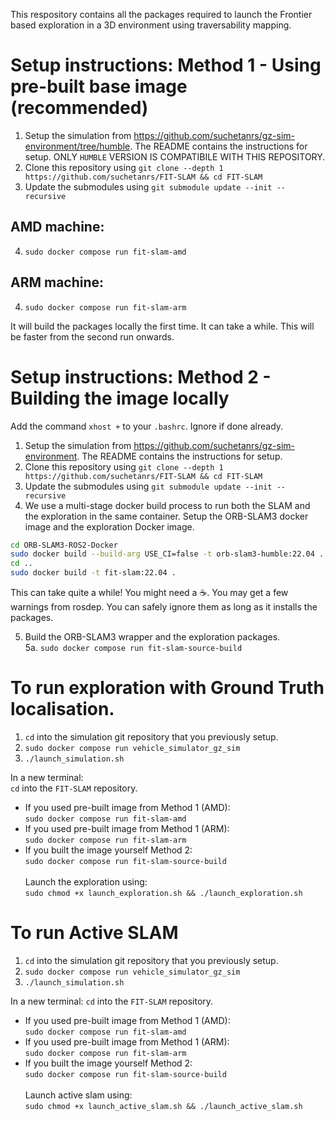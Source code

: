 This respository contains all the packages required to launch the Frontier based exploration in a 3D environment using traversability mapping.

# Setup instructions: Method 1 - Using pre-built base image (recommended)

1. Setup the simulation from https://github.com/suchetanrs/gz-sim-environment/tree/humble. The README contains the instructions for setup. ONLY `HUMBLE` VERSION IS COMPATIBILE WITH THIS REPOSITORY.
2. Clone this repository using ```git clone --depth 1 https://github.com/suchetanrs/FIT-SLAM && cd FIT-SLAM```
3. Update the submodules using ```git submodule update --init --recursive```
## AMD machine:
4. ```sudo docker compose run fit-slam-amd```<br>
## ARM machine:
4. ```sudo docker compose run fit-slam-arm```<br>

It will build the packages locally the first time. It can take a while. This will be faster from the second run onwards.

# Setup instructions: Method 2 - Building the image locally

Add the command ```xhost +``` to your ```.bashrc```. Ignore if done already.

1. Setup the simulation from https://github.com/suchetanrs/gz-sim-environment. The README contains the instructions for setup.
2. Clone this repository using ```git clone --depth 1 https://github.com/suchetanrs/FIT-SLAM && cd FIT-SLAM```
3. Update the submodules using ```git submodule update --init --recursive```
4. We use a multi-stage docker build process to run both the SLAM and the exploration in the same container.
Setup the ORB-SLAM3 docker image and the exploration Docker image.
```sh
cd ORB-SLAM3-ROS2-Docker
sudo docker build --build-arg USE_CI=false -t orb-slam3-humble:22.04 .
cd ..
sudo docker build -t fit-slam:22.04 .
``` 
This can take quite a while! You might need a ☕. You may get a few warnings from rosdep. You can safely ignore them as long as it installs the packages.

5. Build the ORB-SLAM3 wrapper and the exploration packages.<br>
5a. ```sudo docker compose run fit-slam-source-build```<br>

# To run exploration with Ground Truth localisation.

1. ```cd``` into the simulation git repository that you previously setup.
2. ```sudo docker compose run vehicle_simulator_gz_sim```
3. ```./launch_simulation.sh```

In a new terminal: <br>
```cd``` into the ```FIT-SLAM``` repository. <br>
- If you used pre-built image from Method 1 (AMD): <br>
```sudo docker compose run fit-slam-amd``` <br>
- If you used pre-built image from Method 1 (ARM): <br>
```sudo docker compose run fit-slam-arm``` <br>
- If you built the image yourself Method 2: <br>
```sudo docker compose run fit-slam-source-build``` <br> <br>
Launch the exploration using: <br>
```sudo chmod +x launch_exploration.sh && ./launch_exploration.sh```

# To run Active SLAM

1. ```cd``` into the simulation git repository that you previously setup.
2. ```sudo docker compose run vehicle_simulator_gz_sim```
3. ```./launch_simulation.sh```

In a new terminal: 
```cd``` into the ```FIT-SLAM``` repository. <br>
- If you used pre-built image from Method 1 (AMD): <br>
```sudo docker compose run fit-slam-amd``` <br>
- If you used pre-built image from Method 1 (ARM): <br>
```sudo docker compose run fit-slam-arm``` <br>
- If you built the image yourself Method 2: <br>
```sudo docker compose run fit-slam-source-build``` <br> <br>
Launch active slam using: <br>
```sudo chmod +x launch_active_slam.sh && ./launch_active_slam.sh```
